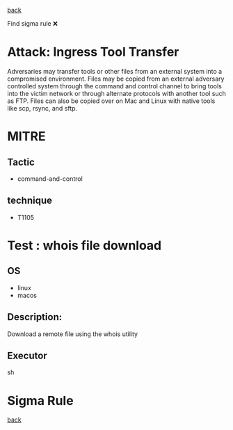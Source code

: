 
[back](../index.md)

Find sigma rule :x: 

# Attack: Ingress Tool Transfer 

Adversaries may transfer tools or other files from an external system into a compromised environment. Files may be copied from an external adversary controlled system through the command and control channel to bring tools into the victim network or through alternate protocols with another tool such as FTP. Files can also be copied over on Mac and Linux with native tools like scp, rsync, and sftp.

# MITRE
## Tactic
  - command-and-control


## technique
  - T1105


# Test : whois file download
## OS
  - linux
  - macos


## Description:
Download a remote file using the whois utility


## Executor
sh

# Sigma Rule


[back](../index.md)
